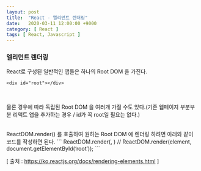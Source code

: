 ```yaml
---
layout: post
title:  "React - 엘리먼트 렌더링"
date:   2020-03-11 12:00:00 +9000
category: [ React ]
tags: [ React, Javascript ]
---
```


### 엘리먼트 렌더링
React로 구성된 일반적인 앱들은 하나의 Root DOM 을 가진다.
```
<div id="root"></div>
```

<br>

물론 경우에 따라 독립된 Root DOM 을 여러개 가질 수도 있다.(기존 웹페이지 부분부분 리액트 앱을 추가하는 경우 / id가 꼭 root일 필요는 없다.)

<br>
ReactDOM.render() 를 호출하여 원하는 Root DOM 에 렌더링 하려면 아래와 같이 코드를 작성하면 된다.
```
ReactDOM.render(<React 엘리먼트>, <Root DOM 객체>)
// ReactDOM.render(element, document.getElementById(‘root’));
```

<br>

[ 출처 : <https://ko.reactjs.org/docs/rendering-elements.html> ]

